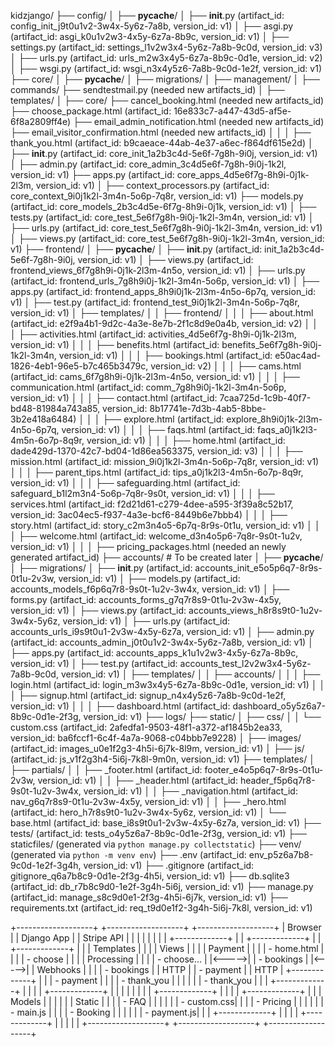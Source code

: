 kidzjango/
├── config/
│   ├── __pycache__/
│   ├── __init__.py (artifact_id: config_init_j9t0u1v2-3w4x-5y6z-7a8b, version_id: v1)
│   ├── asgi.py (artifact_id: asgi_k0u1v2w3-4x5y-6z7a-8b9c, version_id: v1)
│   ├── settings.py (artifact_id: settings_l1v2w3x4-5y6z-7a8b-9c0d, version_id: v3)
│   ├── urls.py (artifact_id: urls_m2w3x4y5-6z7a-8b9c-0d1e, version_id: v2)
│   ├── wsgi.py (artifact_id: wsgi_n3x4y5z6-7a8b-9c0d-1e2f, version_id: v1)
├── core/
│   ├── __pycache__/
│   ├── migrations/
│   ├── management/
│       ├── commands/
            ├── sendtestmail.py (needed new artifacts_id)
│   ├── templates/
│       ├── core/
            ├── cancel_booking.html (needed new artifacts_id)
            ├── choose_package.html (artifact_id: 16e833c7-a447-43d5-af5e-6f8a2809ff4e)
            ├── email_admin_notification.html (needed new artifacts_id)
            ├── email_visitor_confirmation.html (needed new artifacts_id)
│   │   │   ├── thank_you.html (artifact_id: b9caeace-44ab-4e37-a6ec-f864df615e2d)
│   ├── __init__.py (artifact_id: core_init_1a2b3c4d-5e6f-7g8h-9i0j, version_id: v1)
│   ├── admin.py (artifact_id: core_admin_3c4d5e6f-7g8h-9i0j-1k2l, version_id: v1)
    ├── apps.py (artifact_id: core_apps_4d5e6f7g-8h9i-0j1k-2l3m, version_id: v1)
│   ├── context_processors.py (artifact_id: core_context_9i0j1k2l-3m4n-5o6p-7q8r, version_id: v1)
    ├── models.py (artifact_id: core_models_2b3c4d5e-6f7g-8h9i-0j1k, version_id: v1)
│   ├── tests.py (artifact_id: core_test_5e6f7g8h-9i0j-1k2l-3m4n, version_id: v1)
│   ├── urls.py (artifact_id: core_test_5e6f7g8h-9i0j-1k2l-3m4n, version_id: v1)
│   ├── views.py (artifact_id: core_test_5e6f7g8h-9i0j-1k2l-3m4n, version_id: v1)
├── frontend/
│   ├── __pycache__/
│   ├── __init__.py (artifact_id: init_1a2b3c4d-5e6f-7g8h-9i0j, version_id: v1)
│   ├── views.py (artifact_id: frontend_views_6f7g8h9i-0j1k-2l3m-4n5o, version_id: v1)
│   ├── urls.py (artifact_id: frontend_urls_7g8h9i0j-1k2l-3m4n-5o6p, version_id: v1)
│   ├── apps.py (artifact_id: frontend_apps_8h9i0j1k-2l3m-4n5o-6p7q, version_id: v1)
│   ├── test.py (artifact_id: frontend_test_9i0j1k2l-3m4n-5o6p-7q8r, version_id: v1)
│   ├── templates/
│   │   ├── frontend/
│   │   │   ├── about.html (artifact_id: e2f9a4b1-9d2c-4a3e-8e7b-2f1c8d9e0a4b, version_id: v2)
│   │   │   ├── activities.html (artifact_id: activities_4d5e6f7g-8h9i-0j1k-2l3m, version_id: v1)
│   │   │   ├── benefits.html (artifact_id: benefits_5e6f7g8h-9i0j-1k2l-3m4n, version_id: v1)
│   │   │   ├── bookings.html (artifact_id: e50ac4ad-1826-4eb1-96e5-b7c465b3479c, version_id: v2)
│   │   │   ├── cams.html (artifact_id: cams_6f7g8h9i-0j1k-2l3m-4n5o, version_id: v1)
│   │   │   ├── communication.html (artifact_id: comm_7g8h9i0j-1k2l-3m4n-5o6p, version_id: v1)
│   │   │   ├── contact.html (artifact_id: 7caa725d-1c9b-40f7-bd48-81984a743a85, version_id: 8b17741e-7d3b-4ab5-8bbe-3b2e418a6484)
│   │   │   ├── explore.html (artifact_id: explore_8h9i0j1k-2l3m-4n5o-6p7q, version_id: v1)
│   │   │   ├── faqs.html (artifact_id: faqs_a0j1k2l3-4m5n-6o7p-8q9r, version_id: v1)
│   │   │   ├── home.html (artifact_id: dade429d-1370-42c7-bd04-1d86ea563375, version_id: v3)
│   │   │   ├── mission.html (artifact_id: mission_9i0j1k2l-3m4n-5o6p-7q8r, version_id: v1)
│   │   │   ├── parent_tips.html (artifact_id: tips_a0j1k2l3-4m5n-6o7p-8q9r, version_id: v1)
│   │   │   ├── safeguarding.html (artifact_id: safeguard_b1l2m3n4-5o6p-7q8r-9s0t, version_id: v1)
│   │   │   ├── services.html (artifact_id: f2d21d61-c279-4dee-a595-3f39a8c52b17, version_id: 3ac04ec5-f937-4a3e-bcf6-8449b6e7bbb4)
│   │   │   ├── story.html (artifact_id: story_c2m3n4o5-6p7q-8r9s-0t1u, version_id: v1)
│   │   │   ├── welcome.html (artifact_id: welcome_d3n4o5p6-7q8r-9s0t-1u2v, version_id: v1)
│   │   │   ├── pricing_packages.html (needed an newly generated artifact_id)
├── accounts/  # To be created later
│   ├── __pycache__/
│   ├── migrations/
│   ├── __init__.py (artifact_id: accounts_init_e5o5p6q7-8r9s-0t1u-2v3w, version_id: v1)
│   ├── models.py (artifact_id: accounts_models_f6p6q7r8-9s0t-1u2v-3w4x, version_id: v1)
│   ├── forms.py (artifact_id: accounts_forms_g7q7r8s9-0t1u-2v3w-4x5y, version_id: v1)
│   ├── views.py (artifact_id: accounts_views_h8r8s9t0-1u2v-3w4x-5y6z, version_id: v1)
│   ├── urls.py (artifact_id: accounts_urls_i9s9t0u1-2v3w-4x5y-6z7a, version_id: v1)
│   ├── admin.py (artifact_id: accounts_admin_j0t0u1v2-3w4x-5y6z-7a8b, version_id: v1)
│   ├── apps.py (artifact_id: accounts_apps_k1u1v2w3-4x5y-6z7a-8b9c, version_id: v1)
│   ├── test.py (artifact_id: accounts_test_l2v2w3x4-5y6z-7a8b-9c0d, version_id: v1)
│   ├── templates/
│   │   ├── accounts/
│   │   │   ├── login.html (artifact_id: login_m3w3x4y5-6z7a-8b9c-0d1e, version_id: v1)
│   │   │   ├── signup.html (artifact_id: signup_n4x4y5z6-7a8b-9c0d-1e2f, version_id: v1)
│   │   │   ├── dashboard.html (artifact_id: dashboard_o5y5z6a7-8b9c-0d1e-2f3g, version_id: v1)
├── logs/
├── static/
│   ├── css/
│   │   └── custom.css (artifact_id: 2afedfa1-9503-48f1-a372-af1845b2ea33, version_id: ba6fccf1-6c4f-4a7a-9068-c04bbb7e9228)
│   ├── images/ (artifact_id: images_u0e1f2g3-4h5i-6j7k-8l9m, version_id: v1)
│   ├── js/ (artifact_id: js_v1f2g3h4-5i6j-7k8l-9m0n, version_id: v1)
├── templates/
│   ├── partials/
│   │   ├── _footer.html (artifact_id: footer_e4o5p6q7-8r9s-0t1u-2v3w, version_id: v1)
│   │   ├── _header.html (artifact_id: header_f5p6q7r8-9s0t-1u2v-3w4x, version_id: v1)
│   │   ├── _navigation.html (artifact_id: nav_g6q7r8s9-0t1u-2v3w-4x5y, version_id: v1)
│   │   ├── _hero.html (artifact_id: hero_h7r8s9t0-1u2v-3w4x-5y6z, version_id: v1)
│   └── base.html (artifact_id: base_i8s9t0u1-2v3w-4x5y-6z7a, version_id: v1)
├── tests/ (artifact_id: tests_o4y5z6a7-8b9c-0d1e-2f3g, version_id: v1)
├── staticfiles/ (generated via `python manage.py collectstatic`)
├── venv/ (generated via `python -m venv env`)
├── .env (artifact_id: env_p5z6a7b8-9c0d-1e2f-3g4h, version_id: v1)
├── .gitignore (artifact_id: gitignore_q6a7b8c9-0d1e-2f3g-4h5i, version_id: v1)
├── db.sqlite3 (artifact_id: db_r7b8c9d0-1e2f-3g4h-5i6j, version_id: v1)
├── manage.py (artifact_id: manage_s8c9d0e1-2f3g-4h5i-6j7k, version_id: v1)
├── requirements.txt (artifact_id: req_t9d0e1f2-3g4h-5i6j-7k8l, version_id: v1)

+-------------------+       +-------------------+       +-------------------+
|    Browser        |       |    Django App     |       |    Stripe API     |
|                   |       |                   |       |                   |
|  +-------------+  |       |  +-------------+  |       |  +-------------+  |
|  | Templates   |  |       |  | Views       |  |       |  | Payment     |  |
|  | - home.html |  |       |  | - choose    |  |       |  | Processing  |  |
|  | - choose... |  |<----->|  | - bookings  |  |<----->|  | Webhooks    |  |
|  | - bookings  |  | HTTP  |  | - payment   |  | HTTP  |  +-------------+  |
|  | - payment   |  |       |  | - thank_you |  |       |                   |
|  | - thank_you |  |       |  +-------------+  |       |                   |
|  +-------------+  |       |                   |       |                   |
|                   |       |  +-------------+  |       |                   |
|  +-------------+  |       |  | Models      |  |       |                   |
|  | Static      |  |       |  | - FAQ       |  |       |                   |
|  | - custom.css|  |       |  | - Pricing   |  |       |                   |
|  | - main.js   |  |       |  | - Booking   |  |       |                   |
|  | - payment.js|  |       |  +-------------+  |       |                   |
|  +-------------+  |       |                   |       |                   |
+-------------------+       +-------------------+       +-------------------+